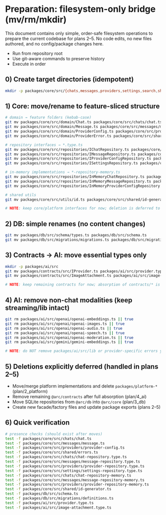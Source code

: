 # Preparation: filesystem-only bridge (mv/rm/mkdir)

This document contains only simple, order-safe filesystem operations to prepare the current codebase for plans 2–5. No code edits, no new files authored, and no config/package changes here.

- Run from repository root
- Use git-aware commands to preserve history
- Execute in order

## 0) Create target directories (idempotent)
```bash
mkdir -p packages/core/src/{chats,messages,providers,settings,search,shared}
```

## 1) Core: move/rename to feature-sliced structure
```bash
# domain → feature folders (kebab-case)
git mv packages/core/src/domain/Chat.ts packages/core/src/chats/chat.ts
git mv packages/core/src/domain/Message.ts packages/core/src/messages/message.ts
git mv packages/core/src/domain/ProviderConfig.ts packages/core/src/providers/provider-config.ts
git mv packages/core/src/domain/ProviderError.ts packages/core/src/shared/errors.ts

# repository interfaces → *.type.ts
git mv packages/core/src/repositories/IChatRepository.ts packages/core/src/chats/chat-repository.type.ts
git mv packages/core/src/repositories/IMessageRepository.ts packages/core/src/messages/message-repository.type.ts
git mv packages/core/src/repositories/IProviderConfigRepository.ts packages/core/src/providers/provider-repository.type.ts
git mv packages/core/src/repositories/ISettingsRepository.ts packages/core/src/settings/settings-repository.type.ts

# in-memory implementations → *-repository-memory.ts
git mv packages/core/src/repositories/InMemoryChatRepository.ts packages/core/src/chats/chat-repository-memory.ts
git mv packages/core/src/repositories/InMemoryMessageRepository.ts packages/core/src/messages/message-repository-memory.ts
git mv packages/core/src/repositories/InMemoryProviderConfigRepository.ts packages/core/src/providers/provider-repository-memory.ts

# shared utils
git mv packages/core/src/utils/id.ts packages/core/src/shared/id-generator.ts

# NOTE: keep core/platform interfaces for now; deletion is deferred to plan/2_platform
```

## 2) DB: simple renames (no content changes)
```bash
git mv packages/db/src/schema/types.ts packages/db/src/schema.ts
git mv packages/db/src/migrations/migrations.ts packages/db/src/migrations/definitions.ts
```

## 3) Contracts → AI: move essential types only
```bash
mkdir -p packages/ai/src
git mv packages/contracts/src/IProvider.ts packages/ai/src/provider.type.ts
git mv packages/contracts/src/ImageAttachment.ts packages/ai/src/image-attachment.type.ts

# NOTE: keep remaining contracts for now; absorption of contracts/* is handled in plan/4_ai
```

## 4) AI: remove non-chat modalities (keep streaming/lib intact)
```bash
git rm packages/ai/src/openai/openai-embeddings.ts || true
git rm packages/ai/src/openai/openai-images.ts || true
git rm packages/ai/src/openai/openai-audio.ts || true
git rm packages/ai/src/openai/openai-speech.ts || true
git rm packages/ai/src/openai/openai-moderation.ts || true
git rm packages/ai/src/gemini/gemini-embeddings.ts || true

# NOTE: do NOT remove packages/ai/src/lib or provider-specific errors yet; those are refactored in plan/4_ai
```

## 5) Deletions explicitly deferred (handled in plans 2–5)
- Move/merge platform implementations and delete `packages/platform-*` (plan/2_platform)
- Remove remaining `@arc/contracts` after full absorption (plan/4_ai)
- Move SQLite repositories from `@arc/db` into `@arc/core` (plan/3_db)
- Create new facade/factory files and update package exports (plans 2–5)

## 6) Quick verification
```bash
# presence checks (should exist after moves)
test -f packages/core/src/chats/chat.ts
test -f packages/core/src/messages/message.ts
test -f packages/core/src/providers/provider-config.ts
test -f packages/core/src/shared/errors.ts
test -f packages/core/src/chats/chat-repository.type.ts
test -f packages/core/src/messages/message-repository.type.ts
test -f packages/core/src/providers/provider-repository.type.ts
test -f packages/core/src/settings/settings-repository.type.ts
test -f packages/core/src/chats/chat-repository-memory.ts
test -f packages/core/src/messages/message-repository-memory.ts
test -f packages/core/src/providers/provider-repository-memory.ts
test -f packages/core/src/shared/id-generator.ts
test -f packages/db/src/schema.ts
test -f packages/db/src/migrations/definitions.ts
test -f packages/ai/src/provider.type.ts
test -f packages/ai/src/image-attachment.type.ts
```
